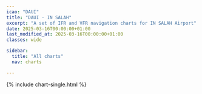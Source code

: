 ```yaml
---
icao: "DAUI"
title: "DAUI - IN SALAH"
excerpt: "A set of IFR and VFR navigation charts for IN SALAH Airport"
date: 2025-03-16T00:00:00+01:00
last_modified_at: 2025-03-16T00:00:00+01:00
classes: wide

sidebar:
  title: "All charts"
  nav: charts

---
```


{% include chart-single.html %}